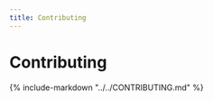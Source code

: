 ```yaml
---
title: Contributing
---
```


# Contributing

<!-- This page includes the root CONTRIBUTING.md so we have a single source of truth. -->

{% include-markdown "../../CONTRIBUTING.md" %}
